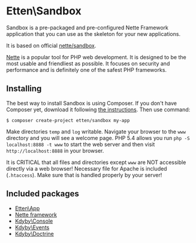 # Etten\Sandbox

Sandbox is a pre-packaged and pre-configured Nette Framework application
that you can use as the skeleton for your new applications.

It is based on official [nette/sandbox](https://github.com/nette/sandbox).

[Nette](https://nette.org) is a popular tool for PHP web development.
It is designed to be the most usable and friendliest as possible. It focuses
on security and performance and is definitely one of the safest PHP frameworks.

## Installing

The best way to install Sandbox is using Composer. If you don't have Composer yet, download
it following [the instructions](https://doc.nette.org/composer). Then use command:

`$ composer create-project etten/sandbox my-app`

Make directories `temp` and `log` writable. Navigate your browser
to the `www` directory and you will see a welcome page. PHP 5.4 allows
you run `php -S localhost:8888 -t www` to start the web server and
then visit `http://localhost:8888` in your browser.

It is CRITICAL that all files and directories except `www` are NOT accessible
directly via a web browser! Necessary file for Apache is included (`.htaccess`).
Make sure that is handled properly by your server!

## Included packages

* [Etten\App](https://github.com/etten/app)
* [Nette framework](https://nette.org)
* [Kdyby\Console](https://github.com/Kdyby/Console)
* [Kdyby\Events](https://github.com/Kdyby/Events)
* [Kdyby\Doctrine](https://github.com/Kdyby/Doctrine)
